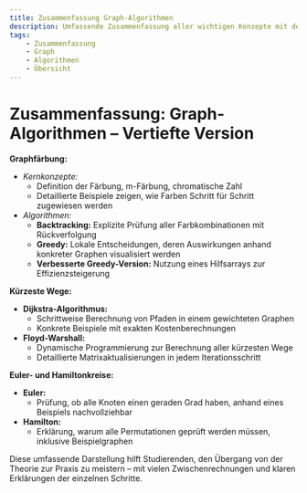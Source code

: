 ```yaml
---
title: Zusammenfassung Graph-Algorithmen
description: Umfassende Zusammenfassung aller wichtigen Konzepte mit detaillierten Beispielen und Erklärungen, um Studierenden das Verständnis der Graphalgorithmen zu erleichtern.
tags:
    - Zusammenfassung
    - Graph
    - Algorithmen
    - Übersicht
---
```


# Zusammenfassung: Graph-Algorithmen – Vertiefte Version

**Graphfärbung:**  
- *Kernkonzepte:*  
  - Definition der Färbung, m-Färbung, chromatische Zahl  
  - Detaillierte Beispiele zeigen, wie Farben Schritt für Schritt zugewiesen werden  
- *Algorithmen:*  
  - **Backtracking:** Explizite Prüfung aller Farbkombinationen mit Rückverfolgung  
  - **Greedy:** Lokale Entscheidungen, deren Auswirkungen anhand konkreter Graphen visualisiert werden  
  - **Verbesserte Greedy-Version:** Nutzung eines Hilfsarrays zur Effizienzsteigerung

**Kürzeste Wege:**  
- **Dijkstra-Algorithmus:**  
  - Schrittweise Berechnung von Pfaden in einem gewichteten Graphen  
  - Konkrete Beispiele mit exakten Kostenberechnungen
- **Floyd-Warshall:**  
  - Dynamische Programmierung zur Berechnung aller kürzesten Wege  
  - Detaillierte Matrixaktualisierungen in jedem Iterationsschritt

**Euler- und Hamiltonkreise:**  
- **Euler:**  
  - Prüfung, ob alle Knoten einen geraden Grad haben, anhand eines Beispiels nachvollziehbar  
- **Hamilton:**  
  - Erklärung, warum alle Permutationen geprüft werden müssen, inklusive Beispielgraphen

Diese umfassende Darstellung hilft Studierenden, den Übergang von der Theorie zur Praxis zu meistern – mit vielen Zwischenrechnungen und klaren Erklärungen der einzelnen Schritte.

